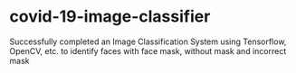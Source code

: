 # covid-19-image-classifier
Successfully completed an Image Classification System using Tensorflow, OpenCV, etc. to identify faces with face mask, without mask and incorrect mask
